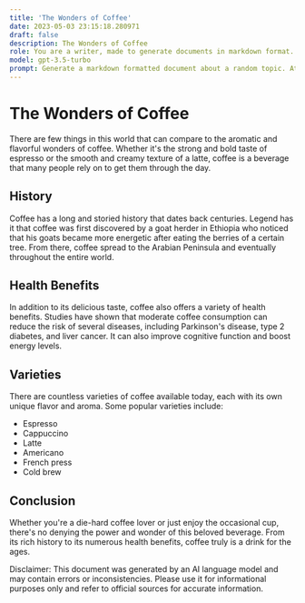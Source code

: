 ```yaml
---
title: 'The Wonders of Coffee'
date: 2023-05-03 23:15:18.280971
draft: false
description: The Wonders of Coffee
role: You are a writer, made to generate documents in markdown format. It is very important that all of the documents you generate are in valid markdown format.
model: gpt-3.5-turbo
prompt: Generate a markdown formatted document about a random topic. At the bottom, include a disclaimer explaining that the document was generated by you. The first line of the document should be the title. Make sure that the entire document is in proper markdown format, using a mix of various tags to make the document visually appealing.
---
```


# The Wonders of Coffee

There are few things in this world that can compare to the aromatic and flavorful wonders of coffee. Whether it's the strong and bold taste of espresso or the smooth and creamy texture of a latte, coffee is a beverage that many people rely on to get them through the day.

## History

Coffee has a long and storied history that dates back centuries. Legend has it that coffee was first discovered by a goat herder in Ethiopia who noticed that his goats became more energetic after eating the berries of a certain tree. From there, coffee spread to the Arabian Peninsula and eventually throughout the entire world.

## Health Benefits

In addition to its delicious taste, coffee also offers a variety of health benefits. Studies have shown that moderate coffee consumption can reduce the risk of several diseases, including Parkinson's disease, type 2 diabetes, and liver cancer. It can also improve cognitive function and boost energy levels.

## Varieties

There are countless varieties of coffee available today, each with its own unique flavor and aroma. Some popular varieties include:

- Espresso
- Cappuccino
- Latte
- Americano
- French press
- Cold brew

## Conclusion

Whether you're a die-hard coffee lover or just enjoy the occasional cup, there's no denying the power and wonder of this beloved beverage. From its rich history to its numerous health benefits, coffee truly is a drink for the ages.

Disclaimer: This document was generated by an AI language model and may contain errors or inconsistencies. Please use it for informational purposes only and refer to official sources for accurate information.